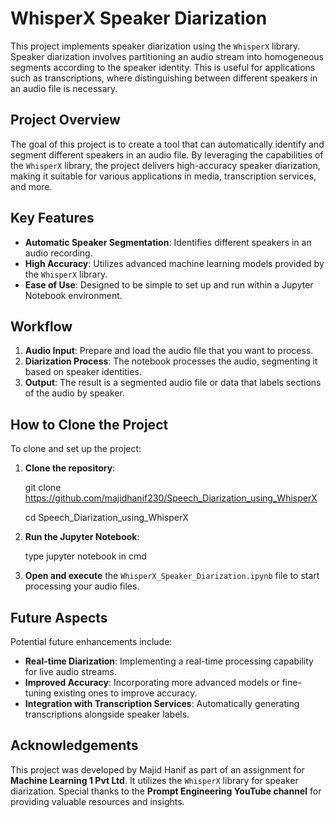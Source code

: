 
# WhisperX Speaker Diarization

This project implements speaker diarization using the `WhisperX` library. Speaker diarization involves partitioning an audio stream into homogeneous segments according to the speaker identity. This is useful for applications such as transcriptions, where distinguishing between different speakers in an audio file is necessary.

## Project Overview

The goal of this project is to create a tool that can automatically identify and segment different speakers in an audio file. By leveraging the capabilities of the `WhisperX` library, the project delivers high-accuracy speaker diarization, making it suitable for various applications in media, transcription services, and more.

## Key Features

- **Automatic Speaker Segmentation**: Identifies different speakers in an audio recording.
- **High Accuracy**: Utilizes advanced machine learning models provided by the `WhisperX` library.
- **Ease of Use**: Designed to be simple to set up and run within a Jupyter Notebook environment.

## Workflow

1. **Audio Input**: Prepare and load the audio file that you want to process.
2. **Diarization Process**: The notebook processes the audio, segmenting it based on speaker identities.
3. **Output**: The result is a segmented audio file or data that labels sections of the audio by speaker.

## How to Clone the Project

To clone and set up the project:

1. **Clone the repository**:
  
   git clone https://github.com/majidhanif230/Speech_Diarization_using_WhisperX

   cd Speech_Diarization_using_WhisperX
 
2. **Run the Jupyter Notebook**:

   type jupyter notebook in cmd

3. **Open and execute** the `WhisperX_Speaker_Diarization.ipynb` file to start processing your audio files.

## Future Aspects

Potential future enhancements include:

- **Real-time Diarization**: Implementing a real-time processing capability for live audio streams.
- **Improved Accuracy**: Incorporating more advanced models or fine-tuning existing ones to improve accuracy.
- **Integration with Transcription Services**: Automatically generating transcriptions alongside speaker labels.

## Acknowledgements

This project was developed by Majid Hanif as part of an assignment for **Machine Learning 1 Pvt Ltd**. It utilizes the `WhisperX` library for speaker diarization. Special thanks to the **Prompt Engineering YouTube channel** for providing valuable resources and insights.
